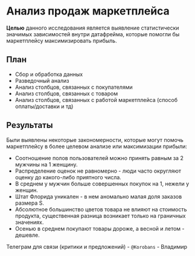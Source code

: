 # Анализ продаж маркетплейса

**Целью** данного исследования является выявление статистически значимых зависимостей внутри датафрейма, которые помогли бы маркетплейсу максимизировать прибыль.

## План
- Сбор и обработка данных
- Разведочный анализ
- Анализ столбцов, связанных с покупателями
- Анализ столбцов, связанных с товаром
- Анализ столбцов, связанных с работой маркетплейса (способ оплаты/доставки и тд)

## Результаты
Были выявлены некоторые закономерности, которые могут помочь маркетплейсу в более целевом анализе или максимизации прибыли:
- Соотношение полов пользователей можно принять равным за 2 мужчины на 1 женщину.
- Распределение оценок не равномерно - люди часто округляют оценку до какого-либо приятного числа.
- В среднем у мужчин больше совершенных покупок на 1, нежели у женщин.
- Штат Флорида уникален - в нем аномально малая доля заказов размера S.
- Абсолютное большинство цветов товара не влияют на стоимость продукта, существенная разница возникает только на граничных значениях.
- Осенью в среднем покупают товары дороже, а весной и летом - дешевле.

Телеграм для связи (критики и предложений) - `@Korobans` - Владимир
